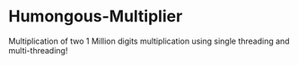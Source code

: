 # Humongous-Multiplier
Multiplication of two 1 Million digits multiplication using single threading and multi-threading!
